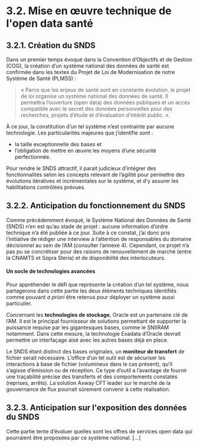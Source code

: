 # 3.2. Mise en œuvre technique de l'open data santé

## 3.2.1. Création du SNDS

Dans un premier temps évoqué dans la Convention d’Objectifs et de Gestion (COG), la création d’un système national des données de santé est confirmée dans les textes du Projet de Loi de Modernisation de notre Système de Santé (PLMSS) :

> « Parce que les enjeux de santé sont en constante évolution, le projet de loi organise un système national des données de santé. Il permettra l’ouverture (open data) des données publiques et un accès compatible avec le secret des données personnelles pour des recherches, projets d’étude et d’évaluation d’intérêt public. ».

À ce jour, la constitution d’un tel système n’est contrainte par aucune technologie. Les particularités majeures que j’identifie sont :- la taille exceptionnelle des bases et- l’obligation de mettre en œuvre les moyens d’une sécurité perfectionnée.Pour rendre le SNDS attractif, il parait judicieux d’intégrer des fonctionnalités selon les concepts relevant de l’agilité pour permettre des évolutions itératives et incrémentales sur le système, et d’y assurer les habilitations contrôlées prévues.

## 3.2.2. Anticipation du fonctionnement du SNDS

Comme précédemment évoqué, le Système National des Données de Santé (SNDS) n’en est qu’au stade de projet : aucune information d’ordre technique n’a été publiée à ce jour. Suite à ce constat, j’ai donc pris l’initiative de rédiger une interview à l’attention de responsables du domaine décisionnel au sein de l’AM (consulter l’annexe 4). Cependant, ce projet n’a pas pu se concrétiser pour des raisons de renouvellement de marché (entre la CNAMTS et Sopra Steria) et de disponibilité des interlocuteurs.

#### Un socle de technologies avancées

Pour appréhender le défi que représente la création d’un tel système, nous partagerons dans cette partie les deux éléments techniques identifiés comme pouvant *a priori* être retenus pour déployer un système aussi particulier.

Concernant les **technologies de stockage**, Oracle est un partenaire clé de l’AM. Il est le principal fournisseur de solutions permettant de supporter la puissance requise par les gigantesques bases, comme le SNIIRAM notamment. Dans cette mesure, la technologie Exadata d’Oracle devrait permettre un interfaçage aisé avec les autres bases déjà en place.

Le SNDS étant distinct des bases originales, un **moniteur de transfert** de fichier serait nécessaire. L’office d’un tel outil est de sécuriser les interactions à base de fichier (volumineux dans le cas présent), qu’il s’agisse d’émission ou de réception. Ce type d’outil a l’avantage de fournir une traçabilité précise des transferts et des comportements constatés (reprises, arrêts). La solution Axway CFT leader sur le marché de la gouvernance de flux pourrait sûrement convenir à cette réalisation.

## 3.2.3. Anticipation sur l'exposition des données du SNDS

Cette partie tente d’évaluer quelles sont les offres de services open data qui pourraient être proposées par ce système national. [...]
